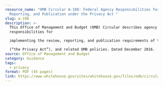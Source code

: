 ```yaml
---
resource_name: "OMB Circular A-108: Federal Agency Responsibilities for Review,
  Reporting, and Publication under the Privacy Act "
slug: a-108
description: >-
  This Office of Management and Budget (OMB) Circular describes agency
  responsibilities for

  implementing the review, reporting, and publication requirements of the Privacy Act of 1974

  (“the Privacy Act”), and related OMB policies. Dated December 2016.
source: Office of Management and Budget
category: Guidance
tags:
  - privacy
format: PDF (45 pages)
link: https://www.whitehouse.gov/sites/whitehouse.gov/files/omb/circulars/A108/omb_circular_a-108.pdf
---
```

